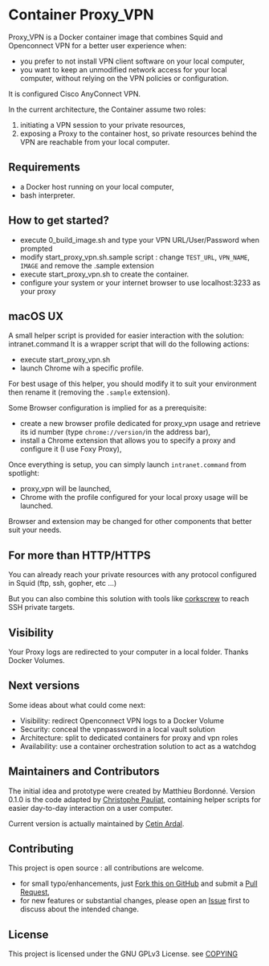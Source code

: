 # Container Proxy_VPN

Proxy_VPN is a Docker container image that combines Squid and Openconnect VPN for a better user experience when:

- you prefer to not install VPN client software on your local computer,
- you want to keep an unmodified network access for your local computer, without relying on the VPN policies or configuration.

It is configured Cisco AnyConnect VPN.

In the current architecture, the Container assume two roles:

1. initiating a VPN session to your private resources,
2. exposing a Proxy to the container host, so private resources behind the VPN are reachable from your local computer.

## Requirements

- a Docker host running on your local computer,
- bash interpreter.

## How to get started?

- execute 0_build_image.sh and type your VPN URL/User/Password when prompted
- modify start_proxy_vpn.sh.sample script : change `TEST_URL`, `VPN_NAME`, `IMAGE` and remove the .sample extension
- execute start_proxy_vpn.sh to create the container.
- configure your system or your internet browser to use localhost:3233 as your proxy

## macOS UX

A small helper script is provided for easier interaction with the solution: intranet.command
It is a wrapper script that will do the following actions:

- execute start_proxy_vpn.sh
- launch Chrome wih a specific profile.

For best usage of this helper, you should modify it to suit your environment then rename it (removing the `.sample` extension).

Some Browser configuration is implied for as a prerequisite:

- create a new browser profile dedicated for proxy_vpn usage and retrieve its id number (type `chrome://version/`in the address bar),
- install a Chrome extension that allows you to specify a proxy and configure it (I use Foxy Proxy), 

Once everything is setup, you can simply launch `intranet.command` from spotlight:

- proxy_vpn will be launched,
- Chrome with the profile configured for your local proxy usage will be launched.

Browser and extension may be changed for other components that better suit your needs.

## For more than HTTP/HTTPS

You can already reach your private resources with any protocol configured in Squid (ftp, ssh, gopher, etc ...)

But you can also combine this solution with tools like [corkscrew](https://github.com/bryanpkc/corkscrew) to reach SSH private targets.

## Visibility

Your Proxy logs are redirected to your computer in a local folder. Thanks Docker Volumes.

## Next versions

Some ideas about what could come next:

- Visibility: redirect Openconnect VPN logs to a Docker Volume
- Security: conceal the vpnpassword in a local vault solution
- Architecture: split to dedicated containers for proxy and vpn roles
- Availability: use a container orchestration solution to act as a watchdog 

## Maintainers and Contributors

The initial idea and prototype were created by Matthieu Bordonné.
Version 0.1.0 is the code adapted by [Christophe Pauliat](https://github.com/cpauliat), containing helper scripts for easier day-to-day interaction on a user computer.

Current version is actually maintained by [Çetin Ardal](https://github.com/kral2).

## Contributing

This project is open source : all contributions are welcome.

- for small typo/enhancements, just [Fork this on GitHub](https://github.com/kral2/docker_proxy_vpn/fork) and submit a [Pull Request](https://github.com/kral2/docker_proxy_vpn/pulls),
- for new features or substantial changes, please open an [Issue](https://github.com/kral2/docker_proxy_vpn/issues) first to discuss about the intended change.

## License

This project is licensed under the GNU GPLv3 License. see [COPYING](./COPYING)

